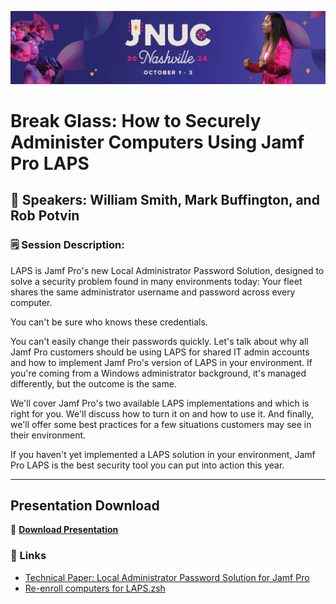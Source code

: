 ![JNUC](https://github.com/motionbug/JNUC2024/blob/master/img/jnucheader.jpg?raw=true)
# Break Glass: How to Securely Administer Computers Using Jamf Pro LAPS

## 📢 Speakers: William Smith, Mark Buffington, and Rob Potvin

### 🗒️ Session Description:

LAPS is Jamf Pro's new Local Administrator Password Solution, designed to solve a security problem found in many environments today:
Your fleet shares the same administrator username and password across every computer.

You can't be sure who knows these credentials.

You can't easily change their passwords quickly.
Let's talk about why all Jamf Pro customers should be using LAPS for shared IT admin accounts and how to implement Jamf Pro's version of LAPS in your environment. If you're coming from a Windows administrator background, it's managed differently, but the outcome is the same.

We'll cover Jamf Pro's two available LAPS implementations and which is right for you. We'll discuss how to turn it on and how to use it. And finally, we'll offer some best practices for a few situations customers may see in their environment.

If you haven't yet implemented a LAPS solution in your environment, Jamf Pro LAPS is the best security tool you can put into action this year.

---
## Presentation Download

🔽 **[Download Presentation](#)**


### 🔗 Links
- [Technical Paper: Local Administrator Password Solution for Jamf Pro](https://learn.jamf.com/en-US/bundle/technical-paper-laps-current/page/Local_Administrator_Password_Solution.html)
- [Re-enroll computers for LAPS.zsh](https://jamf.it/laps-re-enroll)
